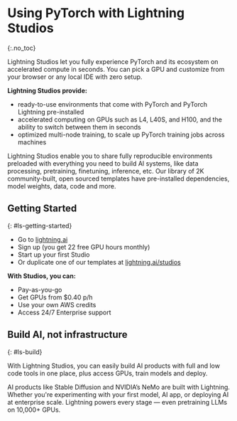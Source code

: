 # Using PyTorch with Lightning Studios
{:.no_toc}

Lightning Studios let you fully experience PyTorch and its ecosystem on accelerated compute in seconds. You can pick a GPU and customize from your browser or any local IDE with zero setup.

**Lightning Studios provide:**

* ready-to-use environments that come with PyTorch and PyTorch Lightning pre-installed
* accelerated computing on GPUs such as L4, L40S, and H100, and the ability to switch between them in seconds
* optimized multi-node training, to scale up PyTorch training jobs across machines

Lightning Studios enable you to share fully reproducible environments preloaded with everything you need to build AI systems, like data processing, pretraining, finetuning, inference, etc. Our library of 2K community-built, open sourced templates have pre-installed dependencies, model weights, data, code and more.

## Getting Started
{: #ls-getting-started}


* Go to [lightning.ai](http://lightning.ai/)
* Sign up (you get 22 free GPU hours monthly)
* Start up your first Studio
* Or duplicate one of our templates at [lightning.ai/studios](http://lightning.ai/studios)

**With Studios, you can:**

* Pay-as-you-go
* Get GPUs from $0.40 p/h
* Use your own AWS credits
* Access 24/7 Enterprise support

## Build AI, not infrastructure
{: #ls-build}

With Lightning Studios, you can easily build AI products with full and low code tools in one place, plus access GPUs, train models and deploy.

AI products like Stable Diffusion and NVIDIA’s NeMo are built with Lightning. Whether you're experimenting with your first model, AI app, or deploying AI at enterprise scale. Lightning powers every stage — even pretraining LLMs on 10,000+ GPUs.